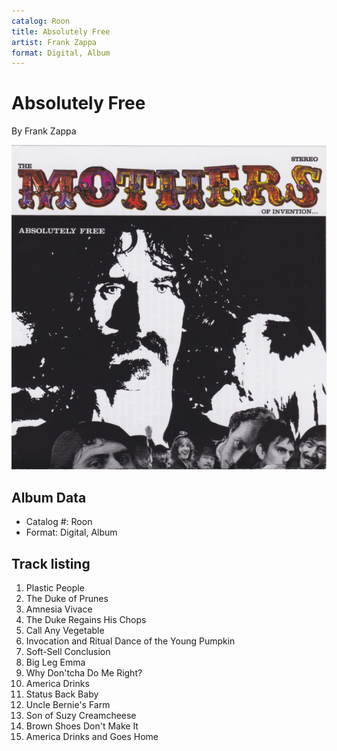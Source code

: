 ```yaml
---
catalog: Roon
title: Absolutely Free
artist: Frank Zappa
format: Digital, Album
---
```


# Absolutely Free

By Frank Zappa

![](../../assets/albumcovers/Frank_Zappa-Absolutely_Free.png)

## Album Data

- Catalog #: Roon
- Format: Digital, Album


## Track listing


1. Plastic People
2. The Duke of Prunes
3. Amnesia Vivace
4. The Duke Regains His Chops
5. Call Any Vegetable
6. Invocation and Ritual Dance of the Young Pumpkin
7. Soft-Sell Conclusion
8. Big Leg Emma
9. Why Don'tcha Do Me Right?
10. America Drinks
11. Status Back Baby
12. Uncle Bernie's Farm
13. Son of Suzy Creamcheese
14. Brown Shoes Don't Make It
15. America Drinks and Goes Home

